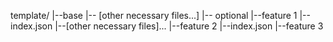template/
	|--base
		|-- [other necessary files...]
  	|-- optional
		|--feature 1
			|--index.json
			|--[other necessary files]...
		|--feature 2
			|--index.json
		|--feature 3